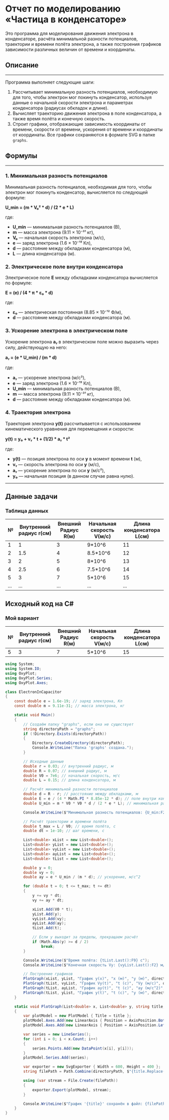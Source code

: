 ﻿# Отчет по моделированию «Частица в конденсаторе»

Это программа для моделирования движения электрона в конденсаторе, расчёта минимальной разности потенциалов, траектории и времени полёта электрона, а также построения графиков зависимости различных величин от времени и координаты.

## Описание

---

Программа выполняет следующие шаги:

1. Рассчитывает минимальную разность потенциалов, необходимую для того, чтобы электрон мог покинуть конденсатор, используя данные о начальной скорости электрона и параметрах конденсатора (радиусах обкладок и длине).
2. Вычисляет траекторию движения электрона в поле конденсатора, а также время полёта и конечную скорость.
3. Строит графики, отображающие зависимость координаты от времени, скорости от времени, ускорения от времени и координаты от координаты. Все графики сохраняются в формате SVG в папке `graphs`.

## Формулы

---

### 1. Минимальная разность потенциалов

Минимальная разность потенциалов, необходимая для того, чтобы электрон мог покинуть конденсатор, вычисляется по следующей формуле:

**U_min = (m * V₀² * d) / (2 * e * L)**

где:
- **U_min** — минимальная разность потенциалов (В),
- **m** — масса электрона (9.11 × 10⁻³¹ кг),
- **V₀** — начальная скорость электрона (м/с),
- **e** — заряд электрона (1.6 × 10⁻¹⁹ Кл),
- **d** — расстояние между обкладками конденсатора (м),
- **L** — длина конденсатора (м).

### 2. Электрическое поле внутри конденсатора

Электрическое поле **E** между обкладками конденсатора вычисляется по формуле:

**E = (e) / (4 * π * ε₀ * d)**

где:
- **ε₀** — электрическая постоянная (8.85 × 10⁻¹² Ф/м),
- **d** — расстояние между обкладками конденсатора (м).

### 3. Ускорение электрона в электрическом поле

Ускорение электрона **aᵧ** в электрическом поле можно выразить через силу, действующую на него:

**aᵧ = (e * U_min) / (m * d)**

где:
- **aᵧ** — ускорение электрона (м/с²),
- **e** — заряд электрона (1.6 × 10⁻¹⁹ Кл),
- **U_min** — минимальная разность потенциалов (В),
- **m** — масса электрона (9.11 × 10⁻³¹ кг),
- **d** — расстояние между обкладками конденсатора (м).

### 4. Траектория электрона

Траектория электрона **y(t)** рассчитывается с использованием кинематического уравнения для перемещения и скорости:

**y(t) = y₀ + vᵧ * t + (1/2) * aᵧ * t²**

где:
- **y(t)** — позиция электрона по оси **y** в момент времени **t** (м),
- **vᵧ** — скорость электрона по оси **y** (м/с),
- **aᵧ** — ускорение электрона по оси **y** (м/с²),
- **y₀** — начальная позиция (в данном случае равна нулю).

---

## Данные задачи

### Таблица данных

| №  | Внутренний радиус r(см) | Внешний  Радиус R(м) | Начальная скорость V(м/с) | Длина конденсатора L(см) |
|----|-------------------------|----------------------|---------------------------|--------------------------|
| 1  | 1                       | 3                    | 9*10^6                    | 11                       |
| 2  | 1.5                     | 4                    | 8.5*10^6                  | 12                       |
| 3  | 2                       | 5                    | 8*10^6                    | 13                       |
| 4  | 2.5                     | 6                    | 7.5*10^6                  | 14                       |
| 5  | 3                       | 7                    | 5*10^6                    | 15                       | 
| ...| ...                     | ...                  | ...                       | ...                      |

## Исходный код на C#

### Мой вариант

| № | Внутренний радиус r(см) | Внешний  Радиус R(м) | Начальная скорость V(м/с) | Длина конденсатора L(см) |
|---|------------|------------|---------------|------------|
| 5  | 3                       | 7                    | 5*10^6                    | 15                       | | 

```csharp
using System;
using System.IO;
using OxyPlot;
using OxyPlot.Series;
using OxyPlot.Axes;

class ElectronInCapacitor
{
    const double e = 1.6e-19; // заряд электрона, Кл
    const double m = 9.11e-31; // масса электрона, кг

    static void Main()
    {
        // Создаём папку "graphs", если она не существует
        string directoryPath = "graphs";
        if (!Directory.Exists(directoryPath))
        {
            Directory.CreateDirectory(directoryPath);
            Console.WriteLine("Папка 'graphs' создана.");
        }

        // Исходные данные
        double r = 0.03; // внутренний радиус, м
        double R = 0.07; // внешний радиус, м
        double V0 = 7e6; // начальная скорость, м/с
        double L = 0.15; // длина конденсатора, м

        // Расчёт минимальной разности потенциалов
        double d = R - r; // расстояние между обкладками, м
        double E = e / (4 * Math.PI * 8.85e-12 * d); // поле внутри конденсатора
        double U_min = m * V0 * V0 * d / (2 * e * L); // минимальная разность потенциалов, В

        Console.WriteLine($"Минимальная разность потенциалов: {U_min:F2} В");

        // Расчёт траектории и времени полёта
        double t_max = L / V0; // время полёта, с
        double dt = 1e-10; // шаг времени, с

        List<double> xList = new List<double>();
        List<double> yList = new List<double>();
        List<double> vyList = new List<double>();
        List<double> ayList = new List<double>();
        List<double> tList = new List<double>();

        double y = 0;
        double vy = 0;
        double ay = e * U_min / (m * d); // ускорение, м/с^2

        for (double t = 0; t <= t_max; t += dt)
        {
            y += vy * dt;
            vy += ay * dt;

            xList.Add(V0 * t);
            yList.Add(y);
            vyList.Add(vy);
            ayList.Add(ay);
            tList.Add(t);

            // Если y выходит за пределы, прекращаем расчёт
            if (Math.Abs(y) >= d / 2)
                break;
        }

        Console.WriteLine($"Время полёта: {tList.Last():F9} с");
        Console.WriteLine($"Конечная скорость Vy: {vyList.Last():F2} м/с");

        // Построение графиков
        PlotGraph(xList, yList, "График y(x)", "x (м)", "y (м)", directoryPath);
        PlotGraph(tList, vyList, "График Vy(t)", "t (с)", "Vy (м/с)", directoryPath);
        PlotGraph(tList, ayList, "График ay(t)", "t (с)", "ay (м/с^2)", directoryPath);
        PlotGraph(tList, yList, "График y(t)", "t (с)", "y (м)", directoryPath);
    }

    static void PlotGraph(List<double> x, List<double> y, string title, string xLabel, string yLabel, string directoryPath)
    {
        var plotModel = new PlotModel { Title = title };
        plotModel.Axes.Add(new LinearAxis { Position = AxisPosition.Bottom, Title = xLabel });
        plotModel.Axes.Add(new LinearAxis { Position = AxisPosition.Left, Title = yLabel });

        var series = new LineSeries();
        for (int i = 0; i < x.Count; i++)
        {
            series.Points.Add(new DataPoint(x[i], y[i]));
        }
        plotModel.Series.Add(series);

        var exporter = new SvgExporter { Width = 600, Height = 400 };
        string filePath = Path.Combine(directoryPath, $"{title.Replace(' ', '_')}.svg");

        using (var stream = File.Create(filePath))
        {
            exporter.Export(plotModel, stream);
        }

        Console.WriteLine($"График '{title}' сохранён в файл: {filePath}");
    }
}
```
